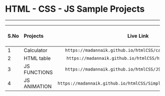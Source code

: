 # HTML - CSS - JS Sample Projects

---

|S.No| Projects | Live Link | Click To Go  |
|:---        | :---         |     :---:      |:---: |
|1    | Calculator   |`` https://madannaik.github.io/htmlCSS/calculator/index.html  ``| [GO](https://madannaik.github.io/htmlCSS/calculator/index.html)|
|2    | HTML table   |`` https://madannaik.github.io/htmlCSS/htmlTable/index.html  ``| [GO](https://madannaik.github.io/htmlCSS/htmlTable/index.html) |
|3    | JS FUNCTIONS |`` https://madannaik.github.io/htmlCSS/JSFunctions/index.html ``| [GO](https://madannaik.github.io/htmlCSS/JSFunctions/index.html) |
|4    | JS ANIMATION |`` https://madannaik.github.io/htmlCSS/SimpleJSAnimation/index.html ``| [GO](https://madannaik.github.io/htmlCSS/SimpleJSAnimation/index.html) |






